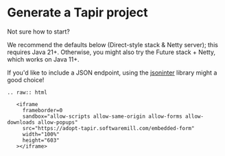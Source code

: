 # Generate a Tapir project

Not sure how to start?

We recommend the defaults below (Direct-style stack & Netty server); this requires Java 21+. Otherwise, 
you might also try the Future stack + Netty, which works on Java 11+.

If you'd like to include a JSON endpoint, using the [jsoninter](https://github.com/plokhotnyuk/jsoniter-scala) library
might a good choice!

```{eval-rst}
.. raw:: html

   <iframe
     frameborder=0
     sandbox="allow-scripts allow-same-origin allow-forms allow-downloads allow-popups"
     src="https://adopt-tapir.softwaremill.com/embedded-form"
     width="100%"
     height="603"
   ></iframe>
```
